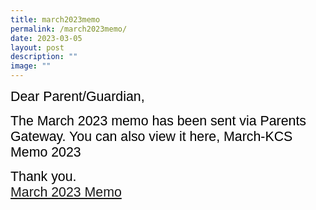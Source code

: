 ```yaml
---
title: march2023memo
permalink: /march2023memo/
date: 2023-03-05
layout: post
description: ""
image: ""
---
```

<span style="font-size:16.0pt;font-family:Arial;color:black">Dear Parent/Guardian,

<span style="font-size:16.0pt;font-family:Arial;color:black">The March 2023 memo has been sent via Parents Gateway.  You can also view it here,  March-KCS Memo 2023

<span style="font-size:16.0pt;font-family:Arial;color:black">Thank you.<br>
<a href="[](/files/Monthly%20Memo/Marchmemo2023.pdf)">March 2023 Memo</a>
